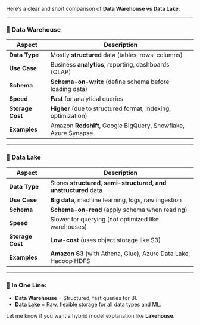 Here’s a clear and short comparison of **Data Warehouse vs Data Lake**:

---

### 🏢 **Data Warehouse**

| Aspect           | Description                                                    |
| ---------------- | -------------------------------------------------------------- |
| **Data Type**    | Mostly **structured** data (tables, rows, columns)             |
| **Use Case**     | Business **analytics**, reporting, dashboards (OLAP)           |
| **Schema**       | **Schema-on-write** (define schema before loading data)        |
| **Speed**        | **Fast** for analytical queries                                |
| **Storage Cost** | **Higher** (due to structured format, indexing, optimization)  |
| **Examples**     | Amazon **Redshift**, Google BigQuery, Snowflake, Azure Synapse |

---

### 🌊 **Data Lake**

| Aspect           | Description                                                     |
| ---------------- | --------------------------------------------------------------- |
| **Data Type**    | Stores **structured, semi-structured, and unstructured** data   |
| **Use Case**     | **Big data**, machine learning, logs, raw ingestion             |
| **Schema**       | **Schema-on-read** (apply schema when reading)                  |
| **Speed**        | Slower for querying (not optimized like warehouses)             |
| **Storage Cost** | **Low-cost** (uses object storage like S3)                      |
| **Examples**     | **Amazon S3** (with Athena, Glue), Azure Data Lake, Hadoop HDFS |

---

### 🎯 In One Line:

* **Data Warehouse** = Structured, fast queries for BI.
* **Data Lake** = Raw, flexible storage for all data types and ML.

Let me know if you want a hybrid model explanation like **Lakehouse**.
